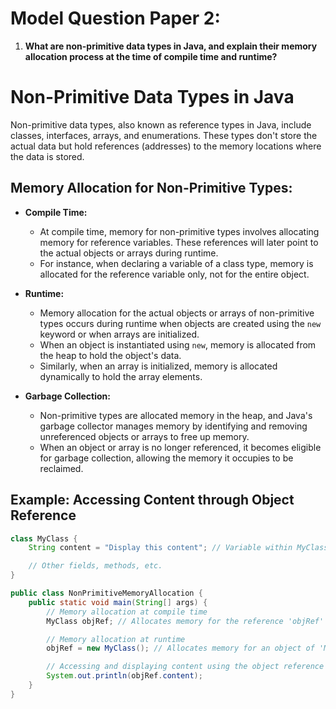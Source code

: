 # Model Question Paper 2:

1. **What are non-primitive data types in Java, and explain their memory allocation process at the time of compile time and runtime?**
# Non-Primitive Data Types in Java

Non-primitive data types, also known as reference types in Java, 
include classes, interfaces, arrays, and enumerations. These types don't store the actual data but hold references (addresses) to the memory locations where the data is stored.

## Memory Allocation for Non-Primitive Types:

- **Compile Time:**
  - At compile time, memory for non-primitive types involves allocating memory for reference variables. These references will later point to the actual objects or arrays during runtime.
  - For instance, when declaring a variable of a class type, memory is allocated for the reference variable only, not for the entire object.

- **Runtime:**
  - Memory allocation for the actual objects or arrays of non-primitive types occurs during runtime when objects are created using the `new` keyword or when arrays are initialized.
  - When an object is instantiated using `new`, memory is allocated from the heap to hold the object's data.
  - Similarly, when an array is initialized, memory is allocated dynamically to hold the array elements.

- **Garbage Collection:**
  - Non-primitive types are allocated memory in the heap, and Java's garbage collector manages memory by identifying and removing unreferenced objects or arrays to free up memory.
  - When an object or array is no longer referenced, it becomes eligible for garbage collection, allowing the memory it occupies to be reclaimed.

## Example: Accessing Content through Object Reference

```java
class MyClass {
    String content = "Display this content"; // Variable within MyClass

    // Other fields, methods, etc.
}

public class NonPrimitiveMemoryAllocation {
    public static void main(String[] args) {
        // Memory allocation at compile time
        MyClass objRef; // Allocates memory for the reference 'objRef' of type 'MyClass'

        // Memory allocation at runtime
        objRef = new MyClass(); // Allocates memory for an object of 'MyClass'

        // Accessing and displaying content using the object reference
        System.out.println(objRef.content);
    }
}
```